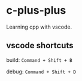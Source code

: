 # c-plus-plus

Learning cpp with vscode.

## vscode shortcuts

build: `Command + Shift + B`

debug: `Command + Shift + D`
